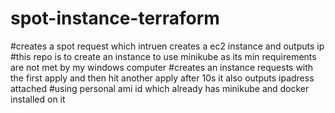# spot-instance-terraform
#creates a spot request which intruen creates a ec2 instance and outputs ip
#this repo is to create an instance to use minikube as its min requirements are not met by my windows computer 
#creates an instance requests with the first apply and then hit another apply after 10s it also outputs ipadress attached
#using personal ami id which already has minikube and docker installed on it

